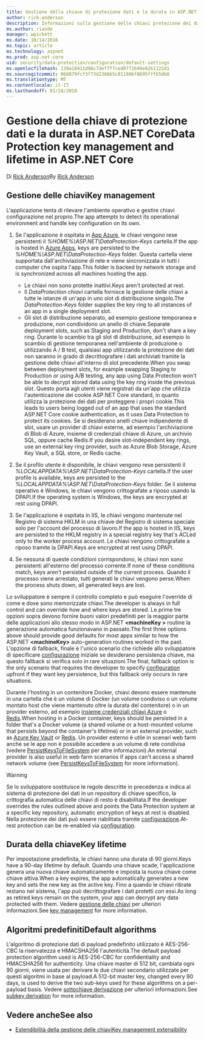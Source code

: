 ```yaml
---
title: Gestione della chiave di protezione dati e la durata in ASP.NET Core
author: rick-anderson
description: Informazioni sulla gestione delle chiavi protezione dei dati e la durata in ASP.NET Core.
ms.author: riande
manager: wpickett
ms.date: 10/14/2016
ms.topic: article
ms.technology: aspnet
ms.prod: asp.net-core
uid: security/data-protection/configuration/default-settings
ms.openlocfilehash: 139a18411d96c7def7ffced0772649e92b1122d1
ms.sourcegitcommit: 060879fcf3f73d2366b5c811986f8695fff65db8
ms.translationtype: MT
ms.contentlocale: it-IT
ms.lasthandoff: 01/24/2018
---
```

# <a name="data-protection-key-management-and-lifetime-in-aspnet-core"></a><span data-ttu-id="5090e-103">Gestione della chiave di protezione dati e la durata in ASP.NET Core</span><span class="sxs-lookup"><span data-stu-id="5090e-103">Data Protection key management and lifetime in ASP.NET Core</span></span>

<span data-ttu-id="5090e-104">Di [Rick Anderson](https://twitter.com/RickAndMSFT)</span><span class="sxs-lookup"><span data-stu-id="5090e-104">By [Rick Anderson](https://twitter.com/RickAndMSFT)</span></span>

## <a name="key-management"></a><span data-ttu-id="5090e-105">Gestione delle chiavi</span><span class="sxs-lookup"><span data-stu-id="5090e-105">Key management</span></span>

<span data-ttu-id="5090e-106">L'applicazione tenta di rilevare l'ambiente operativo e gestire chiavi configurazione nel proprio.</span><span class="sxs-lookup"><span data-stu-id="5090e-106">The app attempts to detect its operational environment and handle key configuration on its own.</span></span>

1. <span data-ttu-id="5090e-107">Se l'applicazione è ospitata in [App Azure](https://azure.microsoft.com/services/app-service/), le chiavi vengono rese persistenti il *%HOME%\ASP.NET\DataProtection-Keys* cartella.</span><span class="sxs-lookup"><span data-stu-id="5090e-107">If the app is hosted in [Azure Apps](https://azure.microsoft.com/services/app-service/), keys are persisted to the *%HOME%\ASP.NET\DataProtection-Keys* folder.</span></span> <span data-ttu-id="5090e-108">Questa cartella viene supportata dall'archiviazione di rete e viene sincronizzata in tutti i computer che ospita l'app.</span><span class="sxs-lookup"><span data-stu-id="5090e-108">This folder is backed by network storage and is synchronized across all machines hosting the app.</span></span>
   * <span data-ttu-id="5090e-109">Le chiavi non sono protette inattivi.</span><span class="sxs-lookup"><span data-stu-id="5090e-109">Keys aren't protected at rest.</span></span>
   * <span data-ttu-id="5090e-110">Il *DataProtection chiavi* cartella fornisce la gestione delle chiavi a tutte le istanze di un'app in uno slot di distribuzione singolo.</span><span class="sxs-lookup"><span data-stu-id="5090e-110">The *DataProtection-Keys* folder supplies the key ring to all instances of an app in a single deployment slot.</span></span>
   * <span data-ttu-id="5090e-111">Gli slot di distribuzione separato, ad esempio gestione temporanea e produzione, non condividono un anello di chiave.</span><span class="sxs-lookup"><span data-stu-id="5090e-111">Separate deployment slots, such as Staging and Production, don't share a key ring.</span></span> <span data-ttu-id="5090e-112">Durante lo scambio tra gli slot di distribuzione, ad esempio lo scambio di gestione temporanea nell'ambiente di produzione o utilizzando A / B test, qualsiasi app utilizzando la protezione dei dati non saranno in grado di decrittografare i dati archiviati tramite la gestione delle chiavi all'interno di slot precedente.</span><span class="sxs-lookup"><span data-stu-id="5090e-112">When you swap between deployment slots, for example swapping Staging to Production or using A/B testing, any app using Data Protection won't be able to decrypt stored data using the key ring inside the previous slot.</span></span> <span data-ttu-id="5090e-113">Questo porta agli utenti viene registrati da un'app che utilizza l'autenticazione dei cookie ASP.NET Core standard, in quanto utilizza la protezione dei dati per proteggere i propri cookie.</span><span class="sxs-lookup"><span data-stu-id="5090e-113">This leads to users being logged out of an app that uses the standard ASP.NET Core cookie authentication, as it uses Data Protection to protect its cookies.</span></span> <span data-ttu-id="5090e-114">Se si desiderano anelli chiave indipendente di slot, usare un provider di chiavi esterne, ad esempio l'archiviazione di Blob di Azure, insieme di credenziali chiave di Azure, un archivio SQL, oppure cache Redis.</span><span class="sxs-lookup"><span data-stu-id="5090e-114">If you desire slot-independent key rings, use an external key ring provider, such as Azure Blob Storage, Azure Key Vault, a SQL store, or Redis cache.</span></span>

1. <span data-ttu-id="5090e-115">Se il profilo utente è disponibile, le chiavi vengono rese persistenti il *%LOCALAPPDATA%\ASP.NET\DataProtection-Keys* cartella.</span><span class="sxs-lookup"><span data-stu-id="5090e-115">If the user profile is available, keys are persisted to the *%LOCALAPPDATA%\ASP.NET\DataProtection-Keys* folder.</span></span> <span data-ttu-id="5090e-116">Se il sistema operativo è Windows, le chiavi vengono crittografate a riposo usando la DPAPI.</span><span class="sxs-lookup"><span data-stu-id="5090e-116">If the operating system is Windows, the keys are encrypted at rest using DPAPI.</span></span>

1. <span data-ttu-id="5090e-117">Se l'applicazione è ospitata in IIS, le chiavi vengono mantenute nel Registro di sistema HKLM in una chiave del Registro di sistema speciale solo per l'account del processo di lavoro.</span><span class="sxs-lookup"><span data-stu-id="5090e-117">If the app is hosted in IIS, keys are persisted to the HKLM registry in a special registry key that's ACLed only to the worker process account.</span></span> <span data-ttu-id="5090e-118">Le chiavi vengono crittografate a riposo tramite la DPAPI.</span><span class="sxs-lookup"><span data-stu-id="5090e-118">Keys are encrypted at rest using DPAPI.</span></span>

1. <span data-ttu-id="5090e-119">Se nessuna di queste condizioni corrispondono, le chiavi non sono persistenti all'esterno del processo corrente.</span><span class="sxs-lookup"><span data-stu-id="5090e-119">If none of these conditions match, keys aren't persisted outside of the current process.</span></span> <span data-ttu-id="5090e-120">Quando il processo viene arrestato, tutti generati le chiavi vengono perse.</span><span class="sxs-lookup"><span data-stu-id="5090e-120">When the process shuts down, all generated keys are lost.</span></span>

<span data-ttu-id="5090e-121">Lo sviluppatore è sempre il controllo completo e può eseguire l'override di come e dove sono memorizzate chiavi.</span><span class="sxs-lookup"><span data-stu-id="5090e-121">The developer is always in full control and can override how and where keys are stored.</span></span> <span data-ttu-id="5090e-122">Le prime tre opzioni sopra devono fornire buoni valori predefiniti per la maggior parte delle applicazioni allo stesso modo in ASP.NET  **\<machineKey >** routine la generazione automatica funzionavano in passato.</span><span class="sxs-lookup"><span data-stu-id="5090e-122">The first three options above should provide good defaults for most apps similar to how the ASP.NET **\<machineKey>** auto-generation routines worked in the past.</span></span> <span data-ttu-id="5090e-123">L'opzione di fallback, finale è l'unico scenario che richiede allo sviluppatore di specificare [configurazione](xref:security/data-protection/configuration/overview) iniziale se desiderano persistenza chiave, ma questo fallback si verifica solo in rare situazioni.</span><span class="sxs-lookup"><span data-stu-id="5090e-123">The final, fallback option is the only scenario that requires the developer to specify [configuration](xref:security/data-protection/configuration/overview) upfront if they want key persistence, but this fallback only occurs in rare situations.</span></span>

<span data-ttu-id="5090e-124">Durante l'hosting in un contenitore Docker, chiavi devono essere mantenute in una cartella che è un volume di Docker (un volume condiviso o un volume montato host che viene mantenuto oltre la durata del contenitore) o in un provider esterno, ad esempio [insieme credenziali chiavi Azure](https://azure.microsoft.com/services/key-vault/) o [Redis](https://redis.io/).</span><span class="sxs-lookup"><span data-stu-id="5090e-124">When hosting in a Docker container, keys should be persisted in a folder that's a Docker volume (a shared volume or a host-mounted volume that persists beyond the container's lifetime) or in an external provider, such as [Azure Key Vault](https://azure.microsoft.com/services/key-vault/) or [Redis](https://redis.io/).</span></span> <span data-ttu-id="5090e-125">Un provider esterno è utile in scenari web farm anche se le app non è possibile accedere a un volume di rete condivisa (vedere [PersistKeysToFileSystem](xref:security/data-protection/configuration/overview#persistkeystofilesystem) per altre informazioni).</span><span class="sxs-lookup"><span data-stu-id="5090e-125">An external provider is also useful in web farm scenarios if apps can't access a shared network volume (see [PersistKeysToFileSystem](xref:security/data-protection/configuration/overview#persistkeystofilesystem) for more information).</span></span>

> [!WARNING]
> <span data-ttu-id="5090e-126">Se lo sviluppatore sostituisce le regole descritte in precedenza e indica al sistema di protezione dei dati in un repository di chiave specifico, la crittografia automatica delle chiavi di resto è disabilitata.</span><span class="sxs-lookup"><span data-stu-id="5090e-126">If the developer overrides the rules outlined above and points the Data Protection system at a specific key repository, automatic encryption of keys at rest is disabled.</span></span> <span data-ttu-id="5090e-127">Nella protezione dei dati può essere riabilitata tramite [configurazione](xref:security/data-protection/configuration/overview).</span><span class="sxs-lookup"><span data-stu-id="5090e-127">At-rest protection can be re-enabled via [configuration](xref:security/data-protection/configuration/overview).</span></span>

## <a name="key-lifetime"></a><span data-ttu-id="5090e-128">Durata della chiave</span><span class="sxs-lookup"><span data-stu-id="5090e-128">Key lifetime</span></span>

<span data-ttu-id="5090e-129">Per impostazione predefinita, le chiavi hanno una durata di 90 giorni.</span><span class="sxs-lookup"><span data-stu-id="5090e-129">Keys have a 90-day lifetime by default.</span></span> <span data-ttu-id="5090e-130">Quando una chiave scade, l'applicazione genera una nuova chiave automaticamente e imposta la nuova chiave come chiave attiva.</span><span class="sxs-lookup"><span data-stu-id="5090e-130">When a key expires, the app automatically generates a new key and sets the new key as the active key.</span></span> <span data-ttu-id="5090e-131">Fino a quando le chiavi ritirate restano nel sistema, l'app può decrittografare i dati protetti con essi.</span><span class="sxs-lookup"><span data-stu-id="5090e-131">As long as retired keys remain on the system, your app can decrypt any data protected with them.</span></span> <span data-ttu-id="5090e-132">Vedere [gestione delle chiavi](xref:security/data-protection/implementation/key-management#key-expiration-and-rolling) per ulteriori informazioni.</span><span class="sxs-lookup"><span data-stu-id="5090e-132">See [key management](xref:security/data-protection/implementation/key-management#key-expiration-and-rolling) for more information.</span></span>

## <a name="default-algorithms"></a><span data-ttu-id="5090e-133">Algoritmi predefiniti</span><span class="sxs-lookup"><span data-stu-id="5090e-133">Default algorithms</span></span>

<span data-ttu-id="5090e-134">L'algoritmo di protezione dati di payload predefinito utilizzato è AES-256-CBC la riservatezza e HMACSHA256 l'autenticità.</span><span class="sxs-lookup"><span data-stu-id="5090e-134">The default payload protection algorithm used is AES-256-CBC for confidentiality and HMACSHA256 for authenticity.</span></span> <span data-ttu-id="5090e-135">Una chiave master di 512 bit, cambiata ogni 90 giorni, viene usata per derivare le due chiavi secondario utilizzate per questi algoritmi in base al payload.</span><span class="sxs-lookup"><span data-stu-id="5090e-135">A 512-bit master key, changed every 90 days, is used to derive the two sub-keys used for these algorithms on a per-payload basis.</span></span> <span data-ttu-id="5090e-136">Vedere [sottochiave derivazione](xref:security/data-protection/implementation/subkeyderivation#additional-authenticated-data-and-subkey-derivation) per ulteriori informazioni.</span><span class="sxs-lookup"><span data-stu-id="5090e-136">See [subkey derivation](xref:security/data-protection/implementation/subkeyderivation#additional-authenticated-data-and-subkey-derivation) for more information.</span></span>

## <a name="see-also"></a><span data-ttu-id="5090e-137">Vedere anche</span><span class="sxs-lookup"><span data-stu-id="5090e-137">See also</span></span>

* [<span data-ttu-id="5090e-138">Estendibilità della gestione delle chiavi</span><span class="sxs-lookup"><span data-stu-id="5090e-138">Key management extensibility</span></span>](xref:security/data-protection/extensibility/key-management)

